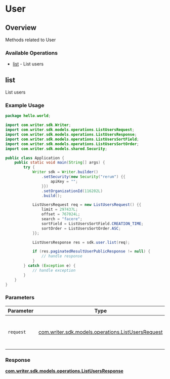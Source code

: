 # User

## Overview

Methods related to User

### Available Operations

* [list](#list) - List users

## list

List users

### Example Usage

```java
package hello.world;

import com.writer.sdk.Writer;
import com.writer.sdk.models.operations.ListUsersRequest;
import com.writer.sdk.models.operations.ListUsersResponse;
import com.writer.sdk.models.operations.ListUsersSortField;
import com.writer.sdk.models.operations.ListUsersSortOrder;
import com.writer.sdk.models.shared.Security;

public class Application {
    public static void main(String[] args) {
        try {
            Writer sdk = Writer.builder()
                .setSecurity(new Security("rerum") {{
                    apiKey = "";
                }})
                .setOrganizationId(116202L)
                .build();

            ListUsersRequest req = new ListUsersRequest() {{
                limit = 297437L;
                offset = 767024L;
                search = "facere";
                sortField = ListUsersSortField.CREATION_TIME;
                sortOrder = ListUsersSortOrder.ASC;
            }};            

            ListUsersResponse res = sdk.user.list(req);

            if (res.paginatedResultUserPublicResponse != null) {
                // handle response
            }
        } catch (Exception e) {
            // handle exception
        }
    }
}
```

### Parameters

| Parameter                                                                                        | Type                                                                                             | Required                                                                                         | Description                                                                                      |
| ------------------------------------------------------------------------------------------------ | ------------------------------------------------------------------------------------------------ | ------------------------------------------------------------------------------------------------ | ------------------------------------------------------------------------------------------------ |
| `request`                                                                                        | [com.writer.sdk.models.operations.ListUsersRequest](../../models/operations/ListUsersRequest.md) | :heavy_check_mark:                                                                               | The request object to use for the request.                                                       |


### Response

**[com.writer.sdk.models.operations.ListUsersResponse](../../models/operations/ListUsersResponse.md)**

